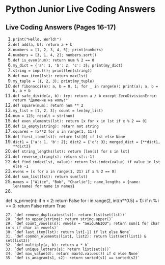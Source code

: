 # Python Junior Live Coding Answers

## Live Coding Answers (Pages 16-17)

 1. `print("Hello, World!")`
 2. `def add(a, b): return a + b`
 3. `numbers = [1, 2, 3, 4, 5]; print(numbers)`
 4. `numbers = [3, 1, 4, 2]; numbers.sort()`
 5. `def is_even(num): return num % 2 == 0`
 6. `my_dict = {'a': 1, 'b': 2, 'c': 3}; print(my_dict)`
 7. `string = input(); print(len(string))`
 8. `def max_item(lst): return max(lst)`
 9. `my_tuple = (1, 2, 3); print(my_tuple)`
10. `def fibonacci(n): a, b = 0, 1; for _ in range(n): print(a); a, b = b, a + b`
11. `def safe_divide(a, b): try: return a / b except ZeroDivisionError: return "Деление на ноль!"`
12. `def square(num): return num ** 2`
13. `my_list = [1, 2, 3]; count = len(my_list)`
14. `num = 123; result = str(num)`
15. `def even_elements(lst): return [x for x in lst if x % 2 == 0]`
16. `def is_empty(string): return not string`
17. `squares = [x**2 for x in range(1, 11)]`
18. `def first_item(lst): return lst[0] if lst else None`
19. `dict1 = {'a': 1, 'b': 2}; dict2 = {'c': 3}; merged_dict = {**dict1, **dict2}`
20. `def string_lengths(lst): return [len(s) for s in lst]`
21. `def reverse_string(s): return s[::-1]`
22. `def find_index(lst, value): return lst.index(value) if value in lst else -1`
23. `evens = [x for x in range(1, 21) if x % 2 == 0]`
24. `def sum_list(lst): return sum(lst)`
25. `names = ["Alice", "Bob", "Charlie"]; name_lengths = {name: len(name) for name in names}`
26. 

def is_prime(n): if n &lt; 2: return False for i in range(2, int(n\*\*0.5) + 1): if n % i == 0: return False return True

```
27. `def remove_duplicates(lst): return list(set(lst))`
28. `def to_upper(string): return string.upper()`
29. `def count_vowels(s): vowels = "aeiouAEIOU"; return sum(1 for char in s if char in vowels)`
30. `def last_item(lst): return lst[-1] if lst else None`
31. `def common_elements(list1, list2): return list(set(list1) & set(list2))`
32. `def multiply(a, b): return a * b`
33. `def unique_letters(s): return list(set(s))`
34. `def max_value(d): return max(d.values()) if d else None`
35. `def is_anagram(s1, s2): return sorted(s1) == sorted(s2)`
```